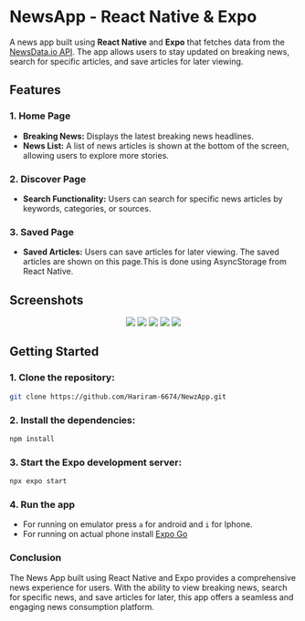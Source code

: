 # NewsApp - React Native & Expo

A news app built using **React Native** and **Expo** that fetches data from the [NewsData.io API](https://newsdata.io/documentation). The app allows users to stay updated on breaking news, search for specific articles, and save articles for later viewing.

## Features

### 1. **Home Page**

- **Breaking News:** Displays the latest breaking news headlines.
- **News List:** A list of news articles is shown at the bottom of the screen, allowing users to explore more stories.

### 2. **Discover Page**

- **Search Functionality:** Users can search for specific news articles by keywords, categories, or sources.

### 3. **Saved Page**

- **Saved Articles:** Users can save articles for later viewing. The saved articles are shown on this page.This is done using AsyncStorage from React Native.

## Screenshots

<div  align="center">

<img  src="https://github.com/Hariram-6674/NewzApp/raw/master/images/image1.jpeg">

<img  src="https://github.com/Hariram-6674/NewzApp/raw/master/images/image2.jpeg">

<img  src="https://github.com/Hariram-6674/NewzApp/raw/master/images/image3.jpeg">

<img  src="https://github.com/Hariram-6674/NewzApp/raw/master/images/image4.jpeg">

<img  src="https://github.com/Hariram-6674/NewzApp/raw/master/images/image5.jpeg">

</div>

## Getting Started

### 1. Clone the repository:

```bash
git clone https://github.com/Hariram-6674/NewzApp.git
```

### 2. Install the dependencies:

```bash
npm install
```

### 3. Start the Expo development server:

```bash
npx expo start
```

### 4. Run the app

- For running on emulator press `a` for android and `i` for Iphone.
- For running on actual phone install [Expo Go](https://expo.dev/go)

### Conclusion

The News App built using React Native and Expo provides a comprehensive news experience for users. With the ability to view breaking news, search for specific news, and save articles for later, this app offers a seamless and engaging news consumption platform.
